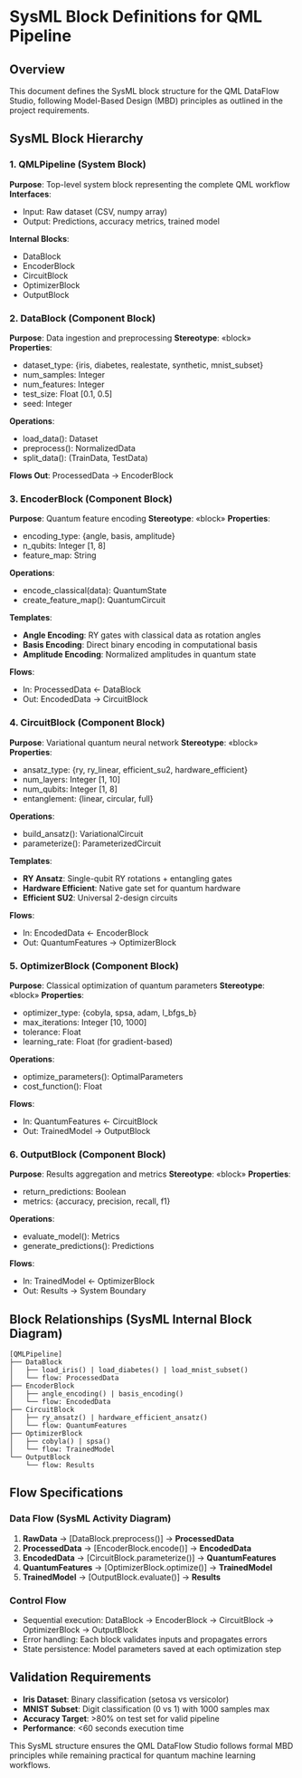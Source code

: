# SysML Block Definitions for QML Pipeline

## Overview
This document defines the SysML block structure for the QML DataFlow Studio, following Model-Based Design (MBD) principles as outlined in the project requirements.

## SysML Block Hierarchy

### 1. **QMLPipeline** (System Block)
**Purpose**: Top-level system block representing the complete QML workflow
**Interfaces**: 
- Input: Raw dataset (CSV, numpy array)
- Output: Predictions, accuracy metrics, trained model

**Internal Blocks**:
- DataBlock
- EncoderBlock  
- CircuitBlock
- OptimizerBlock
- OutputBlock

### 2. **DataBlock** (Component Block)
**Purpose**: Data ingestion and preprocessing
**Stereotype**: «block»
**Properties**:
- dataset_type: {iris, diabetes, realestate, synthetic, mnist_subset}
- num_samples: Integer
- num_features: Integer
- test_size: Float [0.1, 0.5]
- seed: Integer

**Operations**:
- load_data(): Dataset
- preprocess(): NormalizedData
- split_data(): (TrainData, TestData)

**Flows Out**: ProcessedData → EncoderBlock

### 3. **EncoderBlock** (Component Block)  
**Purpose**: Quantum feature encoding
**Stereotype**: «block»
**Properties**:
- encoding_type: {angle, basis, amplitude}
- n_qubits: Integer [1, 8]
- feature_map: String

**Operations**:
- encode_classical(data): QuantumState
- create_feature_map(): QuantumCircuit

**Templates**:
- **Angle Encoding**: RY gates with classical data as rotation angles
- **Basis Encoding**: Direct binary encoding in computational basis  
- **Amplitude Encoding**: Normalized amplitudes in quantum state

**Flows**: 
- In: ProcessedData ← DataBlock
- Out: EncodedData → CircuitBlock

### 4. **CircuitBlock** (Component Block)
**Purpose**: Variational quantum neural network
**Stereotype**: «block»  
**Properties**:
- ansatz_type: {ry, ry_linear, efficient_su2, hardware_efficient}
- num_layers: Integer [1, 10] 
- num_qubits: Integer [1, 8]
- entanglement: {linear, circular, full}

**Operations**:
- build_ansatz(): VariationalCircuit
- parameterize(): ParameterizedCircuit

**Templates**:
- **RY Ansatz**: Single-qubit RY rotations + entangling gates
- **Hardware Efficient**: Native gate set for quantum hardware
- **Efficient SU2**: Universal 2-design circuits

**Flows**:
- In: EncodedData ← EncoderBlock  
- Out: QuantumFeatures → OptimizerBlock

### 5. **OptimizerBlock** (Component Block)
**Purpose**: Classical optimization of quantum parameters
**Stereotype**: «block»
**Properties**:
- optimizer_type: {cobyla, spsa, adam, l_bfgs_b}
- max_iterations: Integer [10, 1000]
- tolerance: Float
- learning_rate: Float (for gradient-based)

**Operations**:
- optimize_parameters(): OptimalParameters
- cost_function(): Float

**Flows**:
- In: QuantumFeatures ← CircuitBlock
- Out: TrainedModel → OutputBlock

### 6. **OutputBlock** (Component Block)
**Purpose**: Results aggregation and metrics
**Stereotype**: «block»
**Properties**:
- return_predictions: Boolean
- metrics: {accuracy, precision, recall, f1}

**Operations**:
- evaluate_model(): Metrics
- generate_predictions(): Predictions

**Flows**:
- In: TrainedModel ← OptimizerBlock
- Out: Results → System Boundary

## Block Relationships (SysML Internal Block Diagram)

```
[QMLPipeline]
├── DataBlock
│   ├── load_iris() | load_diabetes() | load_mnist_subset()
│   └── flow: ProcessedData
├── EncoderBlock  
│   ├── angle_encoding() | basis_encoding()
│   └── flow: EncodedData
├── CircuitBlock
│   ├── ry_ansatz() | hardware_efficient_ansatz()
│   └── flow: QuantumFeatures  
├── OptimizerBlock
│   ├── cobyla() | spsa()
│   └── flow: TrainedModel
└── OutputBlock
    └── flow: Results
```

## Flow Specifications

### Data Flow (SysML Activity Diagram)
1. **RawData** → [DataBlock.preprocess()] → **ProcessedData**
2. **ProcessedData** → [EncoderBlock.encode()] → **EncodedData** 
3. **EncodedData** → [CircuitBlock.parameterize()] → **QuantumFeatures**
4. **QuantumFeatures** → [OptimizerBlock.optimize()] → **TrainedModel**
5. **TrainedModel** → [OutputBlock.evaluate()] → **Results**

### Control Flow
- Sequential execution: DataBlock → EncoderBlock → CircuitBlock → OptimizerBlock → OutputBlock
- Error handling: Each block validates inputs and propagates errors
- State persistence: Model parameters saved at each optimization step

## Validation Requirements
- **Iris Dataset**: Binary classification (setosa vs versicolor)
- **MNIST Subset**: Digit classification (0 vs 1) with 1000 samples max
- **Accuracy Target**: >80% on test set for valid pipeline
- **Performance**: <60 seconds execution time

This SysML structure ensures the QML DataFlow Studio follows formal MBD principles while remaining practical for quantum machine learning workflows.